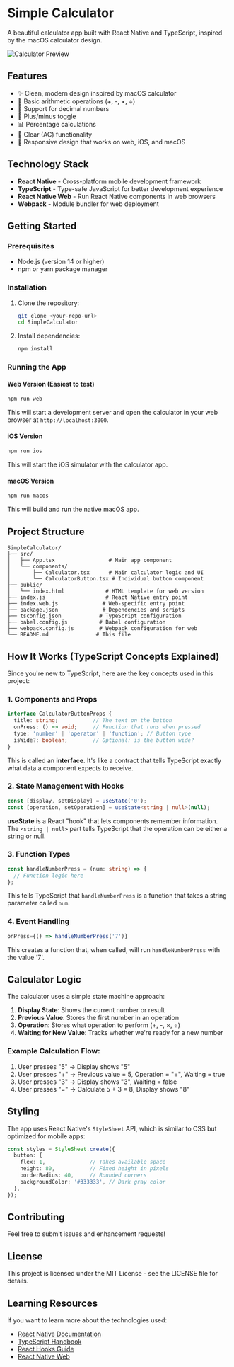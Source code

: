 # Simple Calculator

A beautiful calculator app built with React Native and TypeScript, inspired by the macOS calculator design.

![Calculator Preview](https://via.placeholder.com/300x500/000000/ffffff?text=Calculator+Preview)

## Features

- ✨ Clean, modern design inspired by macOS calculator
- 🧮 Basic arithmetic operations (+, -, ×, ÷)
- 🔢 Support for decimal numbers
- 🔄 Plus/minus toggle
- 📊 Percentage calculations
- 🧹 Clear (AC) functionality
- 📱 Responsive design that works on web, iOS, and macOS

## Technology Stack

- **React Native** - Cross-platform mobile development framework
- **TypeScript** - Type-safe JavaScript for better development experience
- **React Native Web** - Run React Native components in web browsers
- **Webpack** - Module bundler for web deployment

## Getting Started

### Prerequisites

- Node.js (version 14 or higher)
- npm or yarn package manager

### Installation

1. Clone the repository:
   ```bash
   git clone <your-repo-url>
   cd SimpleCalculator
   ```

2. Install dependencies:
   ```bash
   npm install
   ```

### Running the App

#### Web Version (Easiest to test)
```bash
npm run web
```
This will start a development server and open the calculator in your web browser at `http://localhost:3000`.

#### iOS Version
```bash
npm run ios
```
This will start the iOS simulator with the calculator app.

#### macOS Version
```bash
npm run macos
```
This will build and run the native macOS app.

## Project Structure

```
SimpleCalculator/
├── src/
│   ├── App.tsx                 # Main app component
│   └── components/
│       ├── Calculator.tsx      # Main calculator logic and UI
│       └── CalculatorButton.tsx # Individual button component
├── public/
│   └── index.html             # HTML template for web version
├── index.js                   # React Native entry point
├── index.web.js              # Web-specific entry point
├── package.json              # Dependencies and scripts
├── tsconfig.json            # TypeScript configuration
├── babel.config.js          # Babel configuration
├── webpack.config.js        # Webpack configuration for web
└── README.md               # This file
```

## How It Works (TypeScript Concepts Explained)

Since you're new to TypeScript, here are the key concepts used in this project:

### 1. **Components and Props**
```typescript
interface CalculatorButtonProps {
  title: string;           // The text on the button
  onPress: () => void;     // Function that runs when pressed
  type: 'number' | 'operator' | 'function'; // Button type
  isWide?: boolean;        // Optional: is the button wide?
}
```
This is called an **interface**. It's like a contract that tells TypeScript exactly what data a component expects to receive.

### 2. **State Management with Hooks**
```typescript
const [display, setDisplay] = useState('0');
const [operation, setOperation] = useState<string | null>(null);
```
**useState** is a React "hook" that lets components remember information. The `<string | null>` part tells TypeScript that the operation can be either a string or null.

### 3. **Function Types**
```typescript
const handleNumberPress = (num: string) => {
  // Function logic here
};
```
This tells TypeScript that `handleNumberPress` is a function that takes a string parameter called `num`.

### 4. **Event Handling**
```typescript
onPress={() => handleNumberPress('7')}
```
This creates a function that, when called, will run `handleNumberPress` with the value '7'.

## Calculator Logic

The calculator uses a simple state machine approach:

1. **Display State**: Shows the current number or result
2. **Previous Value**: Stores the first number in an operation
3. **Operation**: Stores what operation to perform (+, -, ×, ÷)
4. **Waiting for New Value**: Tracks whether we're ready for a new number

### Example Calculation Flow:
1. User presses "5" → Display shows "5"
2. User presses "+" → Previous value = 5, Operation = "+", Waiting = true
3. User presses "3" → Display shows "3", Waiting = false
4. User presses "=" → Calculate 5 + 3 = 8, Display shows "8"

## Styling

The app uses React Native's `StyleSheet` API, which is similar to CSS but optimized for mobile apps:

```typescript
const styles = StyleSheet.create({
  button: {
    flex: 1,              // Takes available space
    height: 80,           // Fixed height in pixels
    borderRadius: 40,     // Rounded corners
    backgroundColor: '#333333', // Dark gray color
  },
});
```

## Contributing

Feel free to submit issues and enhancement requests!

## License

This project is licensed under the MIT License - see the LICENSE file for details.

## Learning Resources

If you want to learn more about the technologies used:

- [React Native Documentation](https://reactnative.dev/docs/getting-started)
- [TypeScript Handbook](https://www.typescriptlang.org/docs/)
- [React Hooks Guide](https://reactjs.org/docs/hooks-intro.html)
- [React Native Web](https://necolas.github.io/react-native-web/)